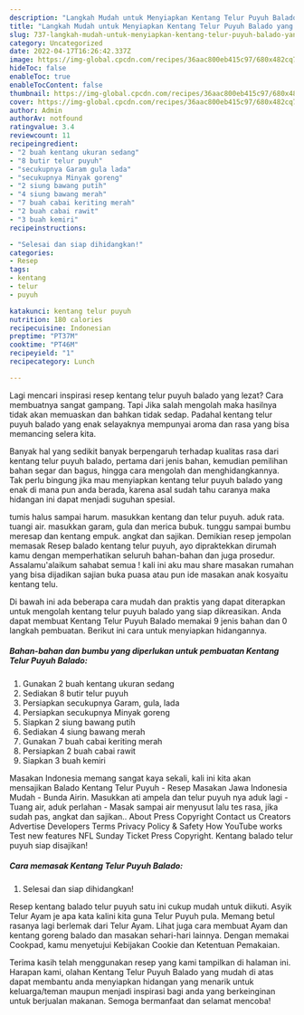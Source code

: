 ```yaml
---
description: "Langkah Mudah untuk Menyiapkan Kentang Telur Puyuh Balado yang Enak Banget, Buat Buka Puasa}"
title: "Langkah Mudah untuk Menyiapkan Kentang Telur Puyuh Balado yang Enak Banget, Buat Buka Puasa}"
slug: 737-langkah-mudah-untuk-menyiapkan-kentang-telur-puyuh-balado-yang-enak-banget-buat-buka-puasa
category: Uncategorized
date: 2022-04-17T16:26:42.337Z
image: https://img-global.cpcdn.com/recipes/36aac800eb415c97/680x482cq70/kentang-telur-puyuh-balado-foto-resep-utama.jpg
hideToc: false
enableToc: true
enableTocContent: false
thumbnail: https://img-global.cpcdn.com/recipes/36aac800eb415c97/680x482cq70/kentang-telur-puyuh-balado-foto-resep-utama.jpg
cover: https://img-global.cpcdn.com/recipes/36aac800eb415c97/680x482cq70/kentang-telur-puyuh-balado-foto-resep-utama.jpg
author: Admin
authorAv: notfound
ratingvalue: 3.4
reviewcount: 11
recipeingredient:
- "2 buah kentang ukuran sedang"
- "8 butir telur puyuh"
- "secukupnya Garam gula lada"
- "secukupnya Minyak goreng"
- "2 siung bawang putih"
- "4 siung bawang merah"
- "7 buah cabai keriting merah"
- "2 buah cabai rawit"
- "3 buah kemiri"
recipeinstructions:

- "Selesai dan siap dihidangkan!"
categories:
- Resep
tags:
- kentang
- telur
- puyuh

katakunci: kentang telur puyuh 
nutrition: 180 calories
recipecuisine: Indonesian
preptime: "PT37M"
cooktime: "PT46M"
recipeyield: "1"
recipecategory: Lunch

---
```



Lagi mencari inspirasi resep kentang telur puyuh balado yang lezat? Cara membuatnya sangat gampang. Tapi Jika salah mengolah maka hasilnya tidak akan memuaskan dan bahkan tidak sedap. Padahal kentang telur puyuh balado yang enak selayaknya mempunyai aroma dan rasa yang bisa memancing selera kita.


Banyak hal yang sedikit banyak berpengaruh terhadap kualitas rasa dari kentang telur puyuh balado, pertama dari jenis bahan, kemudian pemilihan bahan segar dan bagus, hingga cara mengolah dan menghidangkannya. Tak perlu bingung jika mau menyiapkan kentang telur puyuh balado yang enak di mana pun anda berada, karena asal sudah tahu caranya maka hidangan ini dapat menjadi suguhan spesial.

tumis halus sampai harum. masukkan kentang dan telur puyuh. aduk rata. tuangi air. masukkan garam, gula dan merica bubuk. tunggu sampai bumbu meresap dan kentang empuk. angkat dan sajikan. Demikian resep jempolan memasak Resep balado kentang telur puyuh, ayo dipraktekkan dirumah kamu dengan memperhatikan seluruh bahan-bahan dan juga prosedur. Assalamu&#39;alaikum sahabat semua ! kali ini aku mau share masakan rumahan yang bisa dijadikan sajian buka puasa atau pun ide masakan anak kosyaitu kentang telu.


Di bawah ini ada beberapa cara mudah dan praktis yang dapat diterapkan untuk mengolah kentang telur puyuh balado yang siap dikreasikan. Anda dapat membuat Kentang Telur Puyuh Balado memakai 9 jenis bahan dan 0 langkah pembuatan. Berikut ini cara untuk menyiapkan hidangannya.

<!--inarticleads1-->

##### Bahan-bahan dan bumbu yang diperlukan untuk pembuatan Kentang Telur Puyuh Balado:

1. Gunakan 2 buah kentang ukuran sedang
1. Sediakan 8 butir telur puyuh
1. Persiapkan secukupnya Garam, gula, lada
1. Persiapkan secukupnya Minyak goreng
1. Siapkan 2 siung bawang putih
1. Sediakan 4 siung bawang merah
1. Gunakan 7 buah cabai keriting merah
1. Persiapkan 2 buah cabai rawit
1. Siapkan 3 buah kemiri


Masakan Indonesia memang sangat kaya sekali, kali ini kita akan mensajikan Balado Kentang Telur Puyuh - Resep Masakan Jawa Indonesia Mudah - Bunda Airin. Masukkan ati ampela dan telur puyuh nya aduk lagi - Tuang air, aduk perlahan - Masak sampai air menyusut lalu tes rasa, jika sudah pas, angkat dan sajikan.. About Press Copyright Contact us Creators Advertise Developers Terms Privacy Policy &amp; Safety How YouTube works Test new features NFL Sunday Ticket Press Copyright. Kentang balado telur puyuh siap disajikan! 

<!--inarticleads2-->

##### Cara memasak Kentang Telur Puyuh Balado:


1. Selesai dan siap dihidangkan!

Resep kentang balado telur puyuh satu ini cukup mudah untuk diikuti. Asyik Telur Ayam je apa kata kalini kita guna Telur Puyuh pula. Memang betul rasanya lagi berlemak dari Telur Ayam. Lihat juga cara membuat Ayam dan kentang goreng balado dan masakan sehari-hari lainnya. Dengan memakai Cookpad, kamu menyetujui Kebijakan Cookie dan Ketentuan Pemakaian. 

Terima kasih telah menggunakan resep yang kami tampilkan di halaman ini. Harapan kami, olahan Kentang Telur Puyuh Balado yang mudah di atas dapat membantu anda menyiapkan hidangan yang menarik untuk keluarga/teman maupun menjadi inspirasi bagi anda yang berkeinginan untuk berjualan makanan. Semoga bermanfaat dan selamat mencoba!
